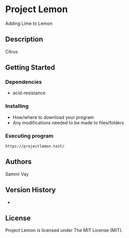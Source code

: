 # Project Lemon

Adding Lime to Lemon

## Description

Citrus

## Getting Started

### Dependencies

* acid-resistance

### Installing

* How/where to download your program
* Any modifications needed to be made to files/folders

### Executing program

```
https://projectlemon.test/
```

## Authors


Sammi Vay

## Version History

-

## License

Project Lemon is licensed under The MIT License (MIT).
